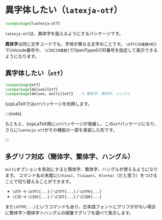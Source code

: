 # 異字体したい（`latexja-otf`）

```latex
\usepackage{luatexja-otf}
```

`latexja-otf`は、異体字を扱えるようにするパッケージです。

**異体字**は同じ文字コードでも、字体が異なる文字のことです。
`\UTF{16進数4桁}`でUnicode番号や、
`\CID{10進数}`でOpenTypeのCID番号を指定して表示できるようになります。

## 異字体したい（`otf`）

```latex
\usepackage{otf}
\usepackage[deluxe]{otf}
\usepackage[deluxe, multi]{otf}    % 簡体字、繁体字、ハングル
```

(u)pLaTeXでは`otf`パッケージを利用します。

:::{note}

もともと、(u)pLaTeX用に`utf`パッケージが発展し、この`otf`パッケージになり、
さらに`luatexja-otf`がその機能の一部を実装した形です。

:::

## 多グリフ対応（簡体字、繁体字、ハングル）

``multi``オプションを有効にすると簡体字、繁体字、ハングルが使えるようになります。
コマンド名の末尾に``C(hina)``、``T(aiwan)``、``K(orea)``（だと思う）をつけることで切り替えることができます。

- ``\UTF`` → ``\UTFC{...}`` / ``\UTFT{...}`` / ``\UTFK{...}``
- ``\CID`` → ``\CIDC{...}`` / ``\CIDT{...}`` / ``\CIDK{...}``

また``\UTFM{...}``というコマンドもあり、日本語フォントにグリフががない場合に繁体字＞簡体字＞ハングルの順番でグリフを調べて表示します。
